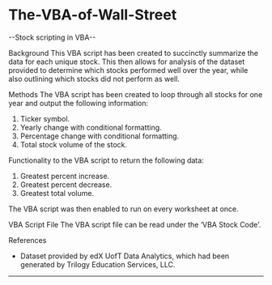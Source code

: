 # The-VBA-of-Wall-Street
--Stock scripting in VBA-- 

Background
This VBA script has been created to succinctly summarize the data for each unique stock. This then allows for analysis of the dataset provided to determine which stocks performed well over the year, while also outlining which stocks did not perform as well. 


Methods
The VBA script has been created to loop through all stocks for one year and output the following information: 
1.	Ticker symbol.
2.	Yearly change with conditional formatting. 
3.	Percentage change with conditional formatting. 
4.	Total stock volume of the stock.

Functionality to the VBA script to return the following data:
1.	Greatest percent increase.
2.	Greatest percent decrease.
3.	Greatest total volume.

The VBA script was then enabled to run on every worksheet at once.


VBA Script File
The VBA script file can be read under the ‘VBA Stock Code’. 



References
* Dataset provided by edX UofT Data Analytics, which had been generated by Trilogy Education Services, LLC. 


- - -
